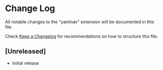 # Change Log

All notable changes to the "yamlnav" extension will be documented in this file.

Check [Keep a Changelog](http://keepachangelog.com/) for recommendations on how to structure this file.

## [Unreleased]

- Initial release